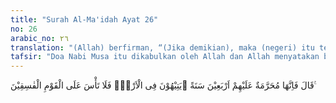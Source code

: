 ```yaml
---
title: "Surah Al-Ma'idah Ayat 26"
no: 26
arabic_no: ٢٦
translation: "(Allah) berfirman, “(Jika demikian), maka (negeri) itu terlarang buat mereka selama empat puluh tahun, (selama itu) mereka akan mengembara kebingungan di bumi. Maka janganlah eng-kau (Musa) bersedih hati (memikirkan nasib) orang-orang yang fasik itu.”"
tafsir: "Doa Nabi Musa itu dikabulkan oleh Allah dan Allah menyatakan bahwa sesungguhnya tanah suci itu diharamkan bagi mereka selama empat puluh tahun. Karena kedurhakaan itu, mereka tidak dapat memasuki tanah suci dan tidak dapat mendiaminya selama empat puluh tahun. Selama masa itu mereka selalu berada dalam keadaan kebingungan, tidak mengetahui arah dan tujuan. Sesudah itu Allah menganjurkan kepada Nabi Musa agar tidak merasa sedih atas musibah/siksa yang menimpa kaumnya yang fasik itu, karena bagi mereka akan merupakan pelajaran dan pengalaman.\n\nMenurut pendapat kebanyakan ahli tafsir, bahwa Nabi Musa dan Nabi Harun berada di padang gurun bersama-sama kaum Bani lsrail, tetapi padang itu bagi Nabi Musa dan Nabi Harun merupakan tempat istirahat dan menambah ketinggian derajat mereka. Sedangkan bagi kaum Yahudi yang ingkar itu merupakan siksaan yang sangat berat. Setelah selesai peristiwa di padang pasir Paran yang tandus Nabi Musa dan Nabi Harun wafat. Kemurnian fitrah orang-orang Bani Israil itu telah dirusak oleh kesesatan, perbudakan, penindasan dan paksaan raja-raja Mesir, hingga mereka sesat, pengecut, dan penakut. Hal itu telah mendarah daging pada diri mereka. Karenanya pada waktu Musa a.s. membawa mereka ke arah kebenaran, keberanian dan kebahagiaan, mereka tetap bersifat pengecut."
---
```

قَالَ فَاِنَّهَا مُحَرَّمَةٌ عَلَيْهِمْ اَرْبَعِيْنَ سَنَةً  ۚيَتِيْهُوْنَ فِى الْاَرْضِۗ فَلَا تَأْسَ عَلَى الْقَوْمِ الْفٰسِقِيْنَ ࣖ